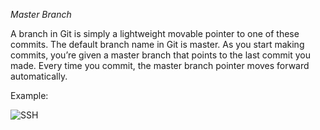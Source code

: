 *Master Branch*

A branch in Git is simply a lightweight movable pointer to one of these commits. The default branch name in Git is master. As you start making commits, you’re given a master branch that points to the last commit you made. Every time you commit, the master branch pointer moves forward automatically.

Example:

![SSH](https://storage.googleapis.com/cdn.thenewstack.io/media/2018/05/c2eb54dd-screen-shot-2018-05-17-at-3.14.38-pm.png)
